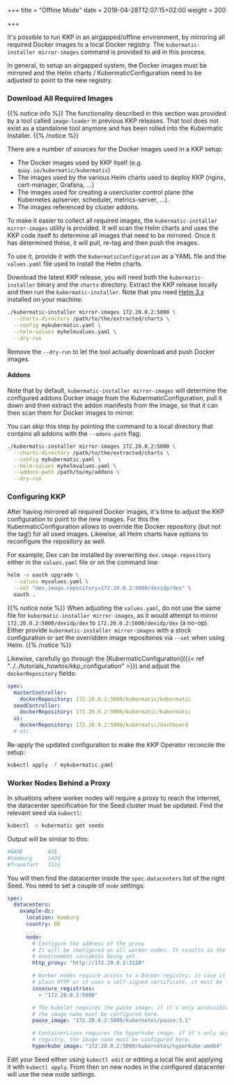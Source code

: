 +++
title = "Offline Mode"
date = 2018-04-28T12:07:15+02:00
weight = 200

+++

It's possible to run KKP in an airgapped/offline environment, by mirroring all required Docker images to a local Docker registry. The `kubermatic-installer mirror-images` command is provided to aid in this process.

In general, to setup an airgapped system, the Docker images must be mirrored and the
Helm charts / KubermaticConfiguration need to be adjusted to point to the new registry.

### Download All Required Images

{{% notice info %}}
The functionality described in this section was provided by a tool called `image-loader` in previous KKP releases. That tool does not exist as a standalone tool anymore and has been rolled into the Kubermatic Installer.
{{% /notice %}}

There are a number of sources for the Docker images used in a KKP setup:

* The Docker images used by KKP itself (e.g. `quay.io/kubermatic/kubermatic`)
* The images used by the various Helm charts used to deploy KKP (nginx, cert-manager,
  Grafana, ...)
* The images used for creating a usercluster control plane (the Kubernetes apiserver,
  scheduler, metrics-server, ...).
* The images referenced by cluster addons.

To make it easier to collect all required images, the `kubermatic-installer mirror-images` utility is provided.
It will scan the Helm charts and uses the KKP code itself to determine all images that need to be mirrored.
Once it has determined these, it will pull, re-tag and then push the images.

To use it, provide it with the `KubermaticConfiguration` as a YAML file and the `values.yaml` file used to install the Helm charts.

Download the latest KKP release, you will need both the `kubermatic-installer` binary and the `charts` directory. Extract the KKP release locally and then run the `kubermatic-installer`.
Note that you need [Helm 3.x](https://helm.sh/) installed on your machine.

```bash
./kubermatic-installer mirror-images 172.20.0.2:5000 \
  --charts-directory /path/to/the/extracted/charts \
  --config mykubermatic.yaml \
  --helm-values myhelmvalues.yaml \
  --dry-run
```

Remove the `--dry-run` to let the tool actually download and push Docker images.

#### Addons

Note that by default, `kubermatic-installer mirror-images` will determine the configured addons Docker image
from the KubermaticConfiguration, pull it down and then extract the addon manifests from
the image, so that it can then scan them for Docker images to mirror.

You can skip this step by pointing the command to a local directory that contains all addons with the `--adons-path` flag:

```bash
./kubermatic-installer mirror-images 172.20.0.2:5000 \
  --charts-directory /path/to/the/extracted/charts \
  --config mykubermatic.yaml \
  --helm-values myhelmvalues.yaml \
  --addons-path /path/to/my/addons \
  --dry-run
```

### Configuring KKP

After having mirrored all required Docker images, it's time to adjust the KKP configuration
to point to the new images. For this the KubermaticConfiguration allows to override the
Docker repository (but not the tag!) for all used images. Likewise, all Helm charts have
options to reconfigure the repository as well.

For example, Dex can be installed by overwriting `dex.image.repository` either in the
`values.yaml` file or on the command line:

```bash
helm -n oauth upgrade \
  --values myvalues.yaml \
  --set "dex.image.repository=172.20.0.2:5000/dexidp/dex" \
  oauth .
```

{{% notice note %}}
When adjusting the `values.yaml`, do not use the same file for `kubermatic-installer mirror-images`, as it would
attempt to mirror `172.20.0.2:5000/dexidp/dex` to `172.20.0.2:5000/dexidp/dex` (a no-op).
Either provide `kubermatic-installer mirror-images` with a stock configuration or set the overridden image repositories
via `--set` when using Helm.
{{% /notice %}}

Likewise, carefully go through the [KubermaticConfiguration]({{< ref "../../tutorials_howtos/kkp_configuration" >}})
and adjust the `dockerRepository` fields:

```yaml
spec:
  masterController:
    dockerRepository: 172.20.0.2:5000/kubermatic/kubermatic
  seedController:
    dockerRepository: 172.20.0.2:5000/kubermatic/kubermatic
  ui:
    dockerRepository: 172.20.0.2:5000/kubermatic/dashboard
  # etc.
```

Re-apply the updated configuration to make the KKP Operator reconcile the setup:

```bash
kubectl apply -f mykubermatic.yaml
```

### Worker Nodes Behind a Proxy

In situations where worker nodes will require a proxy to reach the internet, the datacenter specification for the
Seed cluster must be updated. 
Find the relevant seed via `kubectl`:

```bash
kubectl -n kubermatic get seeds
```

Output will be similar to this:
```bash
#NAME        AGE
#hamburg     143d
#frankfurt   151d
```

You will then find the datacenter inside the `spec.datacenters` list of the right Seed. You need to set a couple
of `node` settings:

```yaml
spec:
  datacenters:
    example-dc:
      location: Hamburg
      country: DE
      ...
      node:
        # Configure the address of the proxy
        # It will be configured on all worker nodes. It results in the HTTP_PROXY & HTTPS_PROXY
        # environment variables being set.
        http_proxy: "http://172.20.0.2:3128"

        # Worker nodes require access to a Docker registry; in case it is only accessible using
        # plain HTTP or it uses a self-signed certificate, it must be listed here.
        insecure_registries:
          - "172.20.0.2:5000"

        # The kubelet requires the pause image; if it's only accessible using a private registry,
        # the image name must be configured here.
        pause_image: "172.20.0.2:5000/kubernetes/pause:3.1"

        # ContainerLinux requires the hyperkube image; if it's only accessible using a private
        # registry, the image name must be configured here.
        hyperkube_image: "172.20.0.2:5000/kubernetes/hyperkube-amd64"
```

Edit your Seed either using `kubectl edit` or editing a local file and applying it with `kubectl apply`. From then
on new nodes in the configured datacenter will use the new node settings.
